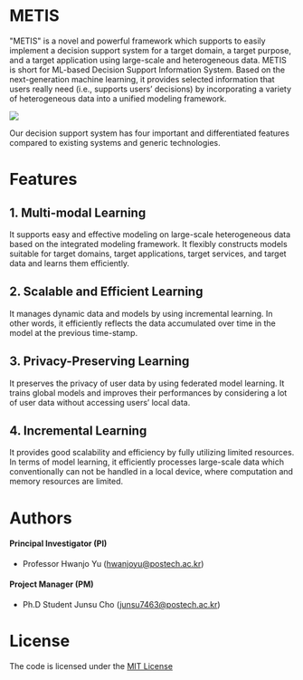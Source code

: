 # METIS
"METIS" is a novel and powerful framework which supports to easily implement a decision support system for a target domain, a target purpose, and a target application using large-scale and heterogeneous data.
METIS is short for ML-based Decision Support Information System. 
Based on the next-generation machine learning, it provides selected information that users really need (i.e., supports users’ decisions) by incorporating a variety of heterogeneous data into a unified modeling framework.

[<img src="./blob/figures/using_scenario.png">](http://di.postech.ac.kr/)

Our decision support system has four important and differentiated features compared to existing systems and generic technologies.

# Features

## 1. Multi-modal Learning

It supports easy and effective modeling on large-scale heterogeneous data based on the integrated modeling framework. It flexibly constructs models suitable for target domains, target applications, target services, and target data and learns them efficiently.

## 2. Scalable and Efficient Learning

It manages dynamic data and models by using incremental learning. In other words, it efficiently reflects the data accumulated over time in the model at the previous time-stamp.

## 3. Privacy-Preserving Learning

It preserves the privacy of user data by using federated model learning. It trains global models and improves their performances by considering a lot of user data without accessing users’ local data.

## 4. Incremental Learning

It provides good scalability and efficiency by fully utilizing limited resources. In terms of model learning, it efficiently processes large-scale data which conventionally can not be handled in a local device, where computation and memory resources are limited.

# Authors

#### Principal Investigator (PI)

- Professor Hwanjo Yu (hwanjoyu@postech.ac.kr)

#### Project Manager (PM)

- Ph.D Student Junsu Cho (junsu7463@postech.ac.kr)

# License

The code is licensed under the [MIT License]()
